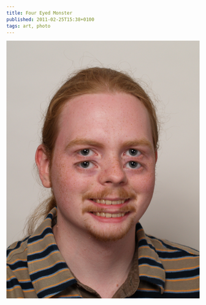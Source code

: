 ```yaml
---
title: Four Eyed Monster
published: 2011-02-25T15:38+0100
tags: art, photo
---
```


![Four Eyed Monster](four-eyed-monster.png)
